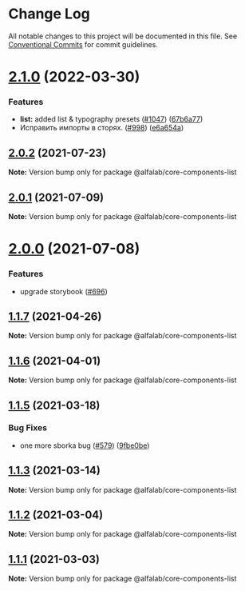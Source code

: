 # Change Log

All notable changes to this project will be documented in this file.
See [Conventional Commits](https://conventionalcommits.org) for commit guidelines.

# [2.1.0](https://github.com/core-ds/core-components/compare/@alfalab/core-components-list@2.0.2...@alfalab/core-components-list@2.1.0) (2022-03-30)


### Features

* **list:** added list & typography presets ([#1047](https://github.com/core-ds/core-components/issues/1047)) ([67b6a77](https://github.com/core-ds/core-components/commit/67b6a77d1327b090b010eb061f83a2e6a0cb67b9))
* Исправить импорты в сторях. ([#998](https://github.com/core-ds/core-components/issues/998)) ([e6a654a](https://github.com/core-ds/core-components/commit/e6a654a0599451c7d149484cb61d8067eed083b7))





## [2.0.2](https://github.com/core-ds/core-components/compare/@alfalab/core-components-list@2.0.1...@alfalab/core-components-list@2.0.2) (2021-07-23)

**Note:** Version bump only for package @alfalab/core-components-list





## [2.0.1](https://github.com/core-ds/core-components/compare/@alfalab/core-components-list@2.0.0...@alfalab/core-components-list@2.0.1) (2021-07-09)

**Note:** Version bump only for package @alfalab/core-components-list





# [2.0.0](https://github.com/core-ds/core-components/compare/@alfalab/core-components-list@1.1.7...@alfalab/core-components-list@2.0.0) (2021-07-08)


### Features

* upgrade storybook ([#696](https://github.com/core-ds/core-components/issues/696))

## [1.1.7](https://github.com/core-ds/core-components/compare/@alfalab/core-components-list@1.1.6...@alfalab/core-components-list@1.1.7) (2021-04-26)

**Note:** Version bump only for package @alfalab/core-components-list





## [1.1.6](https://github.com/core-ds/core-components/compare/@alfalab/core-components-list@1.1.5...@alfalab/core-components-list@1.1.6) (2021-04-01)

**Note:** Version bump only for package @alfalab/core-components-list





## [1.1.5](https://github.com/core-ds/core-components/compare/@alfalab/core-components-list@1.1.3...@alfalab/core-components-list@1.1.5) (2021-03-18)


### Bug Fixes

* one more sborka bug ([#579](https://github.com/core-ds/core-components/issues/579)) ([9fbe0be](https://github.com/core-ds/core-components/commit/9fbe0beca56ec5971de78b3f6cda25305b260efc))





## [1.1.3](https://github.com/core-ds/core-components/compare/@alfalab/core-components-list@1.1.2...@alfalab/core-components-list@1.1.3) (2021-03-14)

**Note:** Version bump only for package @alfalab/core-components-list





## [1.1.2](https://github.com/core-ds/core-components/compare/@alfalab/core-components-list@1.1.1...@alfalab/core-components-list@1.1.2) (2021-03-04)

**Note:** Version bump only for package @alfalab/core-components-list





## [1.1.1](https://github.com/core-ds/core-components/compare/@alfalab/core-components-list@1.1.0...@alfalab/core-components-list@1.1.1) (2021-03-03)

**Note:** Version bump only for package @alfalab/core-components-list
